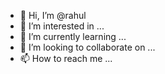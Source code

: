 - 👋 Hi, I’m @rahul
- 👀 I’m interested in ...
- 🌱 I’m currently learning ...
- 💞️ I’m looking to collaborate on ...
- 📫 How to reach me ...

<!---
rahulptr/rahulptr is a ✨ special ✨ repository because its `README.md` (this file) appears on your GitHub profile.
You can click the Preview link to take a look at your changes.
--->
